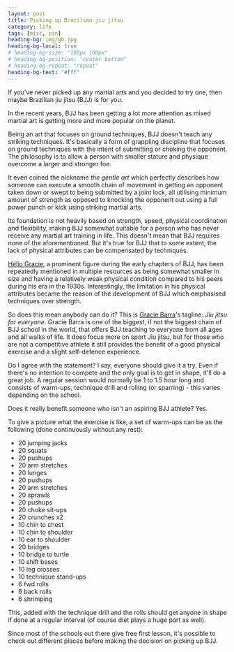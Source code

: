 ```yaml
---
layout: post
title: Picking up Brazilian jiu jitsu
category: life
tags: [misc, pin]
heading-bg: img/gb.jpg
heading-bg-local: true
# heading-bg-size: "100px 100px"
# heading-bg-position: "center bottom"
# heading-bg-repeat: "repeat"
heading-bg-text: "#fff"
---
```


If you've never picked up any martial arts and you decided to try one, then maybe Brazilian jiu jitsu (BJJ) is for you.

In the recent years, BJJ has been getting a lot more attention as mixed martial art is getting more and more popular on the planet.

Being an art that focuses on ground techniques, BJJ doesn't teach any striking techniques. It's basically a form of grappling discipline that focuses on ground techniques with the intent of submitting or choking the opponent. The philosophy is to allow a person with smaller stature and physique overcome a larger and stronger foe.

It even coined the nickname _the gentle art_ which perfectly describes how someone can execute a smooth chain of movement in getting an opponent taken down or swept to being submitted by a joint lock, all utilising minimum amount of strength as opposed to knocking the opponent out using a full power punch or kick using striking martial arts.

Its foundation is not heavily based on strength, speed, physical coordination and flexibility, making BJJ somewhat suitable for a person who has never receive any martial art training in life. This doesn't mean that BJJ requires none of the aforementioned. But it's true for BJJ that to some extent, the lack of physical attributes can be compensated by techniques.

[Hélio Gracie](https://en.wikipedia.org/wiki/H%C3%A9lio_Gracie), a prominent figure during the early chapters of BJJ, has been repeatedly mentioned in multiple resources as being somewhat smaller in size and having a relatively weak physical condition compared to his peers during his era in the 1930s. Interestingly, the limitation in his physical attributes became the reason of the development of BJJ which emphasised techniques over strength.

So does this mean anybody can do it? This is [Gracie Barra](https://graciebarra.com/)'s tagline: _Jiu jitsu for everyone_. Gracie Barra is one of the biggest, if not the biggest chain of BJJ school in the world, that offers BJJ teaching to everyone from all ages and all walks of life. It does focus more on sport Jiu jitsu, but for those who are not a competitive athlete it still provides the benefit of a good physical exercise and a slight self-defence experience.

Do I agree with the statement?  I say, everyone should give it a try. Even if there's no intention to compete and the only goal is to get in shape, it'll do a great job. A regular session would normally be 1 to 1.5 hour long and consists of warm-ups, technique drill and rolling (or sparring) - this varies depending on the school.

Does it really benefit someone who isn't an aspiring BJJ athlete? Yes.

To give a picture what the exercise is like, a set of warm-ups can be as the following (done continuously without any rest):
- 20 jumping jacks
- 20 squats
- 20 pushups
- 20 arm stretches
- 20 lunges
- 20 pushups
- 20 arm stretches
- 20 sprawls
- 20 pushups
- 20 choke sit-ups
- 20 crunches x2
- 10 chin to chest
- 10 chin to shoulder
- 10 ear to shoulder
- 20 bridges
- 10 bridge to turtle
- 10 shift bases
- 10 leg crosses
- 10 technique stand-ups
- 6 fwd rolls
- 6 back rolls
- 6 shrimping

This, added with the technique drill and the rolls should get anyone in shape if done at a regular interval (of course diet plays a huge part as well).

Since most of the schools out there give free first lesson, it's possible to check out different places before making the decision on picking up BJJ.
